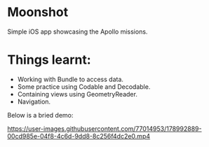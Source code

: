 # Moonshot
Simple iOS app showcasing the Apollo missions.

# Things learnt: 
- Working with Bundle to access data.
- Some practice using Codable and Decodable.
- Containing views using GeometryReader.
- Navigation.

Below is a bried demo:

https://user-images.githubusercontent.com/77014953/178992889-00cd985e-04f8-4c6d-9dd8-8c256f4dc2e0.mp4
